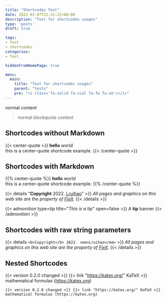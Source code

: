 ```yaml
---
title: "Shortcodes Test"
date: 2022-03-07T22:31:22+08:00
description: "Test for shortcodes usages"
type: 'posts'
draft: true

tags:
- Test
- shortcodes
categories:
- Test

hiddenFromHomePage: true

menu:
  main:
    title: "Test for shortcodes usages"
    parent: "tests"
    pre: "<i class='fa-solid fa-vial fa-fw fa-sm'></i>"
---
```


normal content

> normal blockquote content

## Shortcodes without Markdown

{{< center-quote >}}
**hello** *world*  
this is a center-quote shortcode example.
{{< /center-quote >}}

## Shortcodes with Markdown

{{% center-quote %}}
**hello** *world*  
this is a center-quote shortcode example.
{{% /center-quote %}}

{{< details "**Copyright** 2022. [Lruihao](https://lruihao.cn/)" >}}
*All pages and graphics on this web site are the property of [FixIt](/).*
{{< /details >}}

{{< admonition type=tip title="*This is a tip*" open=false >}}
A **tip** banner
{{< /admonition >}}

## Shortcodes with raw string parameters

{{< details `<b>Copyright</b> 2022. <em>Lruihao</em>` >}}
*All pages and graphics on this web site are the property of [FixIt](/).*
{{< /details >}}

## Nested Shortcodes

{{< version 0.2.0 changed >}} {{< link "https://katex.org/" KaTeX >}} mathematical formulas (https://katex.org)

```
{{< version 0.2.0 changed >}} {{< link "https://katex.org/" KaTeX >}} mathematical formulas (https://katex.org)
```
